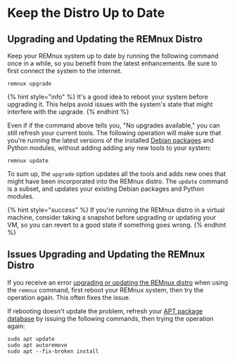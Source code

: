# Keep the Distro Up to Date

## Upgrading and Updating the REMnux Distro <a id="upgrading-updating-remnux"></a>

Keep your REMnux system up to date by running the following command once in a while, so you benefit from the latest enhancements. Be sure to first connect the system to the internet.

```text
remnux upgrade
```

{% hint style="info" %}
It's a good idea to reboot your system before upgrading it. This helps avoid issues with the system's state that might interfere with the upgrade.
{% endhint %}

Even if if the command above tells you, "No upgrades available," you can still refresh your current tools. The following operation will make sure that you're running the latest versions of the installed [Debian packages](../behind-the-scenes/technologies/debian-packages.md) and Python modules, without adding adding any new tools to your system:

```text
remnux update
```

To sum up, the `upgrade` option updates all the tools and adds new ones that might have been incorporated into the REMnux distro. The `update` command is a subset, and updates your existing Debian packages and Python modules.

{% hint style="success" %}
If you're running the REMnux distro in a virtual machine, consider taking a snapshot before upgrading or updating your VM, so you can revert to a good state if something goes wrong.
{% endhint %}

## Issues Upgrading and Updating the REMnux Distro <a id="issues-upgrading-updating-remnux"></a>

If you receive an error [upgrading or updating the REMnux distro](keep-the-distro-up-to-date.md) when using the `remnux` command, first reboot your REMnux system, then try the operation again. This often fixes the issue.

If rebooting doesn't update the problem, refresh your [APT package database](../behind-the-scenes/technologies/debian-packages.md)  by issuing the following commands, then trying the operation again:

```text
sudo apt update
sudo apt autoremove
sudo apt --fix-broken install
```

##  <a id="run-in-containers"></a>

